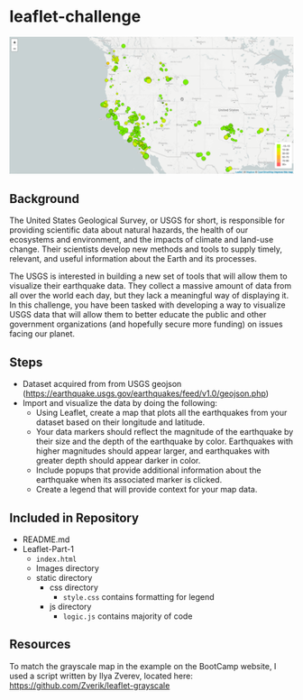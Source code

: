 # leaflet-challenge

![BasicMap](Leaflet-Part-1/Images/2-BasicMap.png)

## Background
The United States Geological Survey, or USGS for short, is responsible for providing scientific data about natural hazards, the health of our ecosystems and environment, and the impacts of climate and land-use change. Their scientists develop new methods and tools to supply timely, relevant, and useful information about the Earth and its processes.

The USGS is interested in building a new set of tools that will allow them to visualize their earthquake data. They collect a massive amount of data from all over the world each day, but they lack a meaningful way of displaying it. In this challenge, you have been tasked with developing a way to visualize USGS data that will allow them to better educate the public and other government organizations (and hopefully secure more funding) on issues facing our planet.

## Steps
- Dataset acquired from from USGS geojson (https://earthquake.usgs.gov/earthquakes/feed/v1.0/geojson.php)
- Import and visualize the data by doing the following:
    - Using Leaflet, create a map that plots all the earthquakes from your dataset based on their longitude and latitude.
    - Your data markers should reflect the magnitude of the earthquake by their size and the depth of the earthquake by color. Earthquakes with higher magnitudes should appear larger, and earthquakes with greater depth should appear darker in color.
    - Include popups that provide additional information about the earthquake when its associated marker is clicked.
    - Create a legend that will provide context for your map data.

## Included in Repository
- README.md
- Leaflet-Part-1
    - `index.html`
    - Images directory
    - static directory
        - css directory
            - `style.css` contains formatting for legend
        - js directory
            - `logic.js` contains majority of code

## Resources
To match the grayscale map in the example on the BootCamp website, I used a script written by Ilya Zverev, located here: https://github.com/Zverik/leaflet-grayscale
